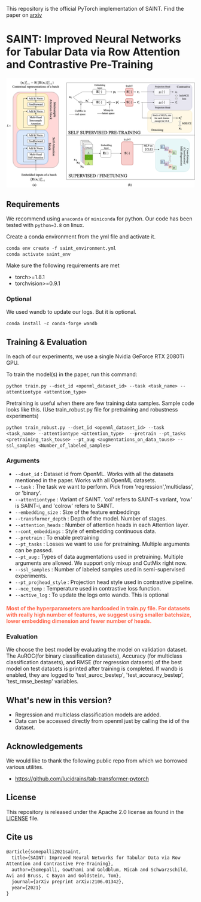 This repository is the official PyTorch implementation of SAINT. Find the paper on [arxiv](https://arxiv.org/abs/2106.01342) 

# SAINT: Improved Neural Networks for Tabular Data via Row Attention and Contrastive Pre-Training


![Overview](images/pipeline.png)



## Requirements

We recommend using `anaconda` or `miniconda` for python. Our code has been tested with `python=3.8` on linux.

Create a conda environment from the yml file and activate it.
```
conda env create -f saint_environment.yml
conda activate saint_env
```

Make sure the following requirements are met

* torch>=1.8.1
* torchvision>=0.9.1

### Optional
We used wandb to update our logs. But it is optional.
```
conda install -c conda-forge wandb 
```


## Training & Evaluation

In each of our experiments, we use a single Nvidia GeForce RTX 2080Ti GPU.


To train the model(s) in the paper, run this command:

```
python train.py --dset_id <openml_dataset_id> --task <task_name> --attentiontype <attention_type> 
```

Pretraining is useful when there are few training data samples. Sample code looks like this. (Use train_robust.py file for pretraining and robustness experiments)
```
python train_robust.py --dset_id <openml_dataset_id> --task <task_name> --attentiontype <attention_type>  --pretrain --pt_tasks <pretraining_task_touse> --pt_aug <augmentations_on_data_touse> --ssl_samples <Number_of_labeled_samples>
```



### Arguments
* `--dset_id` : Dataset id from OpenML. Works with all the datasets mentioned in the paper. Works with all OpenML datasets.
* `--task` : The task we want to perform. Pick from 'regression','multiclass', or 'binary'.
* `--attentiontype` : Variant of SAINT. 'col' refers to SAINT-s variant, 'row' is SAINT-i, and 'colrow' refers to SAINT.
* `--embedding_size` : Size of the feature embeddings
* `--transformer_depth` : Depth of the model. Number of stages.
* `--attention_heads` : Number of attention heads in each Attention layer.
* `--cont_embeddings` : Style of embedding continuous data.
* `--pretrain` : To enable pretraining
* `--pt_tasks` : Losses we want to use for pretraining. Multiple arguments can be passed.
* `--pt_aug` : Types of data augmentations used in pretraining. Multiple arguments are allowed. We support only mixup and CutMix right now.
* `--ssl_samples` : Number of labeled samples used in semi-supervised experiments. 
* `--pt_projhead_style` : Projection head style used in contrastive pipeline.
* `--nce_temp` : Temperature used in contrastive loss function.
* `--active_log` : To update the logs onto wandb. This is optional

#### <span style="color:Tomato">Most of the hyperparameters are hardcoded in train.py file. For datasets with really high number of features, we suggest using smaller batchsize, lower embedding dimension and fewer number of heads.</span>

### Evaluation

We choose the best model by evaluating the model on validation dataset. The AuROC(for binary classification datasets), Accuracy (for multiclass classification datasets), and RMSE (for regression datasets) of the best model on test datasets is printed after training is completed. If wandb is enabled, they are logged to 'test_auroc_bestep', 'test_accuracy_bestep', 'test_rmse_bestep'  variables.



## What's new in this version?
* Regression and multiclass classification models are added.
* Data can be accessed directly from openml just by calling the id of the dataset.


## Acknowledgements

We would like to thank the following public repo from which we borrowed various utilites.
- https://github.com/lucidrains/tab-transformer-pytorch

## License
This repository is released under the Apache 2.0 license as found in the [LICENSE](LICENSE) file.

## Cite us

```
@article{somepalli2021saint,
  title={SAINT: Improved Neural Networks for Tabular Data via Row Attention and Contrastive Pre-Training},
  author={Somepalli, Gowthami and Goldblum, Micah and Schwarzschild, Avi and Bruss, C Bayan and Goldstein, Tom},
  journal={arXiv preprint arXiv:2106.01342},
  year={2021}
}

```
